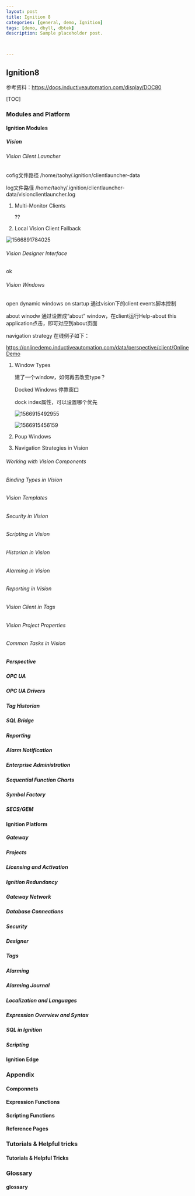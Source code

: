 ```yaml
---
layout: post
title: Ignition 8
categories: [general, demo, Ignition]
tags: [demo, dbyll, dbtek]
description: Sample placeholder post.



---
```


## Ignition8

参考资料：https://docs.inductiveautomation.com/display/DOC80



[TOC]



### Modules and Platform

#### Ignition Modules

##### Vision

###### Vision Client Launcher

cofig文件路径 /home/taohy/.ignition/clientlauncher-data

log文件路径 /home/taohy/.ignition/clientlauncher-data/visionclientlauncher.log 

1. Multi-Monitor Clients

   ??

2. Local Vision Client Fallback

![1566891784025](/home/taohy/.config/Typora/typora-user-images/1566891784025.png)

###### Vision Designer Interface

ok

###### Vision Windows

open dynamic windows on startup 通过vision下的client events脚本控制

about winodw 通过设置成“about” window，在client运行Help-about this application点击，即可对应到about页面

navigation strategy 在线例子如下：

https://onlinedemo.inductiveautomation.com/data/perspective/client/OnlineDemo

1. Window Types

   建了一个window，如何再去改变type？

   Docked Windows 停靠窗口

   dock index属性，可以设置哪个优先

   ![1566915492955](/home/taohy/.config/Typora/typora-user-images/1566915492955.png)

   ![1566915456159](/home/taohy/.config/Typora/typora-user-images/1566915456159.png)

2. Poup Windows

   

3. Navigation Strategies in Vision



###### Working with Vision Components



###### Binding Types in Vision

###### Vision Templates

###### Security in Vision

###### Scripting in Vision

###### Historian in Vision

###### Alarming in Vision

###### Reporting in Vision

###### Vision Client in Tags

###### Vision Project Properties

###### Common Tasks in Vision

##### Perspective

##### OPC UA

##### OPC UA Drivers

##### Tag Historian

##### SQL Bridge

##### Reporting

##### Alarm Notification

##### Enterprise Administration

##### Sequential Function Charts

##### Symbol Factory

##### SECS/GEM



#### Ignition Platform

##### Gateway

##### Projects

##### Licensing and Activation

##### Ignition Redundancy

##### Gateway Network

##### Database Connections

##### Security

##### Designer

##### Tags

##### Alarming

##### Alarming Journal

##### Localization and Languages

##### Expression Overview and Syntax

##### SQL in Ignition

##### Scripting



#### Ignition Edge



### Appendix

#### Componnets

#### Expression Functions

#### Scripting Functions

#### Reference Pages



### Tutorials & Helpful tricks

#### Tutorials & Helpful Tricks



### Glossary

#### glossary

